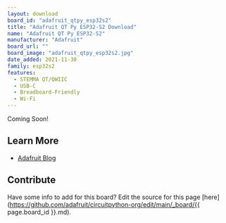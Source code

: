 ```yaml
---
layout: download
board_id: "adafruit_qtpy_esp32s2"
title: "Adafruit QT Py ESP32-S2 Download"
name: "Adafruit QT Py ESP32-S2"
manufacturer: "Adafruit"
board_url: ""
board_image: "adafruit_qtpy_esp32s2.jpg"
date_added: 2021-11-30
family: esp32s2
features:
  - STEMMA QT/QWIIC
  - USB-C
  - Breadboard-Friendly
  - Wi-Fi
---
```


Coming Soon!

## Learn More

* [Adafruit Blog](https://blog.adafruit.com/category/qt-py/)

## Contribute

Have some info to add for this board? Edit the source for this page [here](https://github.com/adafruit/circuitpython-org/edit/main/_board/{{ page.board_id }}.md).
